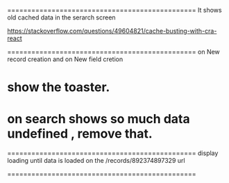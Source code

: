===============================================
It shows old cached data in the serarch screen 

https://stackoverflow.com/questions/49604821/cache-busting-with-cra-react

===============================================
on New record creation 
and on New field cretion 

show the toaster. 
===============================================
on search shows so much data undefined , remove that. 
===============================================
===============================================
display loading until data is loaded on the /records/892374897329  url 

===============================================

